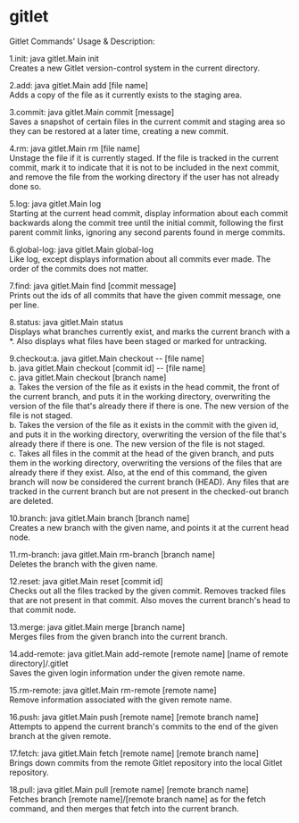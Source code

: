 # gitlet
Gitlet Commands' Usage & Description:

1.init: java gitlet.Main init  
Creates a new Gitlet version-control system in the current directory.  

2.add: java gitlet.Main add [file name]  
Adds a copy of the file as it currently exists to the staging area.  

3.commit: java gitlet.Main commit [message]  
Saves a snapshot of certain files in the current commit and staging area so they can be restored at a later time, creating a new commit.  

4.rm: java gitlet.Main rm [file name]  
Unstage the file if it is currently staged. If the file is tracked in the current commit, mark it to indicate that it is not to be included in the next commit, and remove the file from the working directory if the user has not already done so.  

5.log: java gitlet.Main log  
Starting at the current head commit, display information about each commit backwards along the commit tree until the initial commit, following the first parent commit links, ignoring any second parents found in merge commits.  

6.global-log:  java gitlet.Main global-log  
Like log, except displays information about all commits ever made. The order of the commits does not matter.  

7.find: java gitlet.Main find [commit message]  
Prints out the ids of all commits that have the given commit message, one per line.  

8.status: java gitlet.Main status  
Displays what branches currently exist, and marks the current branch with a *. Also displays what files have been staged or marked for untracking.  

9.checkout:a. java gitlet.Main checkout -- [file name]  
	   b. java gitlet.Main checkout [commit id] -- [file name]  
	   c. java gitlet.Main checkout [branch name]  
a. Takes the version of the file as it exists in the head commit, the front of the current branch, and puts it in the working directory, overwriting the version of the file that's already there if there is one. The new version of the file is not staged.  
b. Takes the version of the file as it exists in the commit with the given id, and puts it in the working directory, overwriting the version of the file that's already there if there is one. The new version of the file is not staged.  
c. Takes all files in the commit at the head of the given branch, and puts them in the working directory, overwriting the versions of the files that are already there if they exist. Also, at the end of this command, the given branch will now be considered the current branch (HEAD). Any files that are tracked in the current branch but are not present in the checked-out branch are deleted.   

10.branch: java gitlet.Main branch [branch name]  
Creates a new branch with the given name, and points it at the current head node.  

11.rm-branch: java gitlet.Main rm-branch [branch name]  
Deletes the branch with the given name.  

12.reset: java gitlet.Main reset [commit id]  
Checks out all the files tracked by the given commit. Removes tracked files that are not present in that commit. Also moves the current branch's head to that commit node.  

13.merge: java gitlet.Main merge [branch name]  
Merges files from the given branch into the current branch.  

14.add-remote: java gitlet.Main add-remote [remote name] [name of remote directory]/.gitlet  
Saves the given login information under the given remote name.  

15.rm-remote:  java gitlet.Main rm-remote [remote name]  
Remove information associated with the given remote name.  

16.push: java gitlet.Main push [remote name] [remote branch name]  
Attempts to append the current branch's commits to the end of the given branch at the given remote.  

17.fetch: java gitlet.Main fetch [remote name] [remote branch name]  
Brings down commits from the remote Gitlet repository into the local Gitlet repository.  

18.pull: java gitlet.Main pull [remote name] [remote branch name]  
Fetches branch [remote name]/[remote branch name] as for the fetch command, and then merges that fetch into the current branch.  
